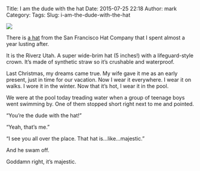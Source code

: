 Title: I am the dude with the hat
Date: 2015-07-25 22:18
Author: mark
Category: 
Tags: 
Slug: i-am-the-dude-with-the-hat

<img src="https://d262ilb51hltx0.cloudfront.net/max/800/1*q0HAFp29yMNy4HPxGGP1sw.jpeg"  />

There is [a hat](https://www.riverz.com/riverz/1-riverz-utah.html) from the San Francisco Hat Company that I spent almost a year lusting after.

It is the Riverz Utah. A super wide-brim hat (5 inches!) with a lifeguard-style crown. It’s made of synthetic straw so it’s crushable and waterproof.

Last Christmas, my dreams came true. My wife gave it me as an early present, just in time for our vacation. Now I wear it everywhere. I wear it on walks. I wore it in the winter. Now that it’s hot, I wear it in the pool.

We were at the pool today treading water when a group of teenage boys went swimming by. One of them stopped short right next to me and pointed.

“You’re the dude with the hat!”

“Yeah, that’s me.”

“I see you all over the place. That hat is…like…majestic.”

And he swam off.

Goddamn right, it’s majestic.

